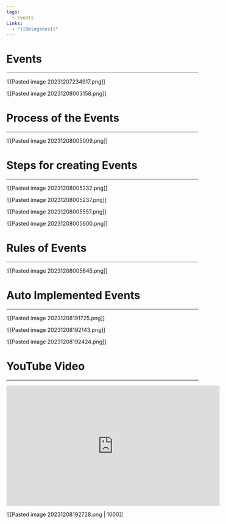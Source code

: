 ```yaml
---
tags:
  - Events
Links:
  - "[[Delegates]]"
---
```


# Events
---

![[Pasted image 20231207234917.png]]

![[Pasted image 20231208003158.png]]

# Process of the Events
---

![[Pasted image 20231208005009.png]]

# Steps for creating Events
---

![[Pasted image 20231208005232.png]]

![[Pasted image 20231208005237.png]]

![[Pasted image 20231208005557.png]]

![[Pasted image 20231208005600.png]]
# Rules of Events
---

![[Pasted image 20231208005645.png]]

# Auto Implemented Events
---

![[Pasted image 20231208191725.png]]

![[Pasted image 20231208192143.png]]

![[Pasted image 20231208192424.png]]


# YouTube Video
---

<iframe width="560" height="315" src="https://www.youtube.com/embed/jQgwEsJISy0?si=O7dILq9mO-upRFTn" title="YouTube video player" frameborder="0" allow="accelerometer; autoplay; clipboard-write; encrypted-media; gyroscope; picture-in-picture; web-share" allowfullscreen></iframe>


![[Pasted image 20231208192728.png | 1000]]








